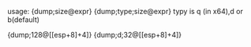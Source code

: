 usage:
	{dump;size@expr}
	{dump;type;size@expr} typy is q (in x64),d or b(default)

{dump;128@[[esp+8]+4]}
{dump;d;32@[[esp+8]+4]}